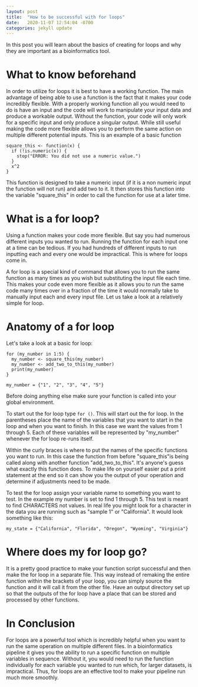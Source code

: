 ```yaml
---
layout: post
title:  "How to be successful with for loops"
date:   2020-11-07 12:54:04 -0700
categories: jekyll update
---
```

In this post you will learn about the basics of creating for loops and why they
are important as a bioinformatics tool.

# What to know beforehand
In order to utilize for loops it is best to have a working function. The main
advantage of being able to use a function is the fact that it makes your code
incredibly flexible. With a properly working function all you would need to do is
have an input and the code will work to manipulate your input data and produce a workable output. Without the function, your code will only work for a specific input and only produce a singular output.  While still useful making the code more flexible allows you to perform
the same action on multiple different potential inputs. This is an example of a basic function

```
square_this <- function(x) {
  if (!is.numeric(x)) {
    stop("ERROR: You did not use a numeric value.")
  }
  x^2
}
```
This function is designed to take a numeric input (if it is a non numeric input the function will not run) and add two to it. It then stores this function into the variable "square_this" in order to call the function for use at a later time.  

# What is a for loop?
Using a function makes your code more flexible. But say you had numerous different inputs you wanted to run. Running the function for each input one at a time can be tedious. If you had hundreds of different inputs to run inputting each and every one would be impractical. This is where for loops come in.

A for loop is a special kind of command that allows you to run the same function as many times as you wish but substituting the input file each time. This makes your code even more flexible as it allows you to run the same code many times over in a fraction of the time it would normally take to manually input each and every input file. Let us take a look at a relatively simple for loop.

# Anatomy of a for loop

Let's take a look at a basic for loop:
```
for (my_number in 1:5) {
  my_number <- square_this(my_number)
  my_number <- add_two_to_this(my_number)
  print(my_number)
}

my_number = {"1", "2", "3", "4", "5"}
```
Before doing anything else make sure your function is called into your global environment.

To start out the for loop type `for ()`. This will start out the for loop. In the parentheses place the name of the variables that you want to start in the loop and when you want to finish. In this case we want the values from 1 through 5. Each of these variables will be represented by "my_number" whenever the for loop re-runs itself.

Within the curly braces is where to put the names of the specific functions you want to run. In this case the function from before "square_this"is being called along with another function "add_two_to_this". It's anyone's guess what exactly this function does. To make life on yourself easier put a print statement at the end so it can show you the output of your operation and determine if adjustments need to be made.

To test the for loop assign your variable name to something you want to test. In the example my number is set to find 1 through 5. This test is meant to find CHARACTERS  not values. In real life you might look for a character in the data you are running such as "sample 1" or "California". It would look something like this:

```
my_state = {"California", "Florida", "Oregon", "Wyoming", "Virginia"}
```
# Where does my for loop go?
It is a pretty good practice to make your function script successful and then make the for loop in a separate file. This way instead of remaking the entire function within the brackets of your loop, you can simply source the function and it will call it from the other file. Have an output directory set up so that the outputs of the for loop have a place that can be stored and processed by other functions.

# In Conclusion
For loops are a powerful tool which is incredibly helpful when you want to run the same operation on multiple different files. In a bioinformatics pipeline it gives you the ability to run a specific function on multiple variables in sequence. Without it, you would need to run the function individually for each variable you wanted to run which, for larger datasets, is impractical. Thus, for loops are an effective tool to make your pipeline run much more smoothly. 

